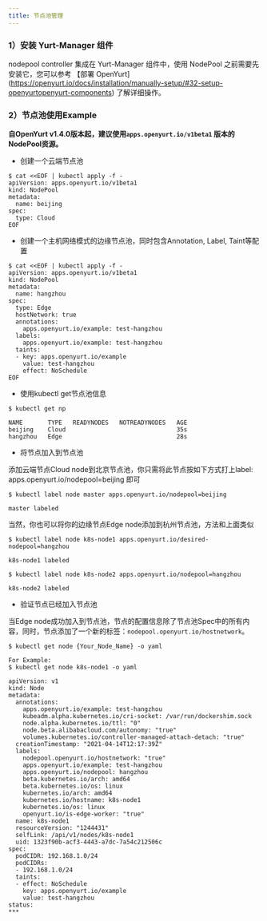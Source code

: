 ```yaml
---
title: 节点池管理
---
```


### 1）安装 Yurt-Manager 组件

nodepool controller 集成在 Yurt-Manager 组件中，使用 NodePool 之前需要先安装它，您可以参考 【部署 OpenYurt](https://openyurt.io/docs/installation/manually-setup/#32-setup-openyurtopenyurt-components) 了解详细操作。

### 2）节点池使用Example

**自OpenYurt v1.4.0版本起，建议使用`apps.openyurt.io/v1beta1` 版本的NodePool资源。**

- 创建一个云端节点池

```shell
$ cat <<EOF | kubectl apply -f -
apiVersion: apps.openyurt.io/v1beta1
kind: NodePool
metadata:
  name: beijing
spec:
  type: Cloud
EOF
```

- 创建一个主机网络模式的边缘节点池，同时包含Annotation, Label, Taint等配置

```shell
$ cat <<EOF | kubectl apply -f -
apiVersion: apps.openyurt.io/v1beta1
kind: NodePool
metadata:
  name: hangzhou
spec:
  type: Edge
  hostNetwork: true
  annotations:
    apps.openyurt.io/example: test-hangzhou
  labels:
    apps.openyurt.io/example: test-hangzhou
  taints:
  - key: apps.openyurt.io/example
    value: test-hangzhou
    effect: NoSchedule
EOF
```

- 使用kubectl get节点池信息

```shell
$ kubectl get np 

NAME       TYPE   READYNODES   NOTREADYNODES   AGE
beijing    Cloud                               35s
hangzhou   Edge                                28s
```

- 将节点加入到节点池

添加云端节点Cloud node到北京节点池，你只需将此节点按如下方式打上label: apps.openyurt.io/nodepool=beijing 即可

```shell
$ kubectl label node master apps.openyurt.io/nodepool=beijing

master labeled
```

当然，你也可以将你的边缘节点Edge node添加到杭州节点池，方法和上面类似

```shell
$ kubectl label node k8s-node1 apps.openyurt.io/desired-nodepool=hangzhou

k8s-node1 labeled

$ kubectl label node k8s-node2 apps.openyurt.io/nodepool=hangzhou

k8s-node2 labeled
```

- 验证节点已经加入节点池

当Edge node成功加入到节点池，节点的配置信息除了节点池Spec中的所有内容，同时，节点添加了一个新的标签：`nodepool.openyurt.io/hostnetwork`。

```shell
$ kubectl get node {Your_Node_Name} -o yaml 

For Example:
$ kubectl get node k8s-node1 -o yaml

apiVersion: v1
kind: Node
metadata:
  annotations:
    apps.openyurt.io/example: test-hangzhou
    kubeadm.alpha.kubernetes.io/cri-socket: /var/run/dockershim.sock
    node.alpha.kubernetes.io/ttl: "0"
    node.beta.alibabacloud.com/autonomy: "true"
    volumes.kubernetes.io/controller-managed-attach-detach: "true"
  creationTimestamp: "2021-04-14T12:17:39Z"
  labels:
    nodepool.openyurt.io/hostnetwork: "true"
    apps.openyurt.io/example: test-hangzhou
    apps.openyurt.io/nodepool: hangzhou
    beta.kubernetes.io/arch: amd64
    beta.kubernetes.io/os: linux
    kubernetes.io/arch: amd64
    kubernetes.io/hostname: k8s-node1
    kubernetes.io/os: linux
    openyurt.io/is-edge-worker: "true"
  name: k8s-node1
  resourceVersion: "1244431"
  selfLink: /api/v1/nodes/k8s-node1
  uid: 1323f90b-acf3-4443-a7dc-7a54c212506c
spec:
  podCIDR: 192.168.1.0/24
  podCIDRs:
  - 192.168.1.0/24
  taints:
  - effect: NoSchedule
    key: apps.openyurt.io/example
    value: test-hangzhou
status:
***
```

